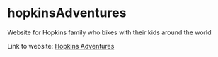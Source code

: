 # hopkinsAdventures
Website for Hopkins family who bikes with their kids around the world

Link to website: <a href="https://revyrob.github.io/hopkinsAdventures/">Hopkins Adventures</a>
